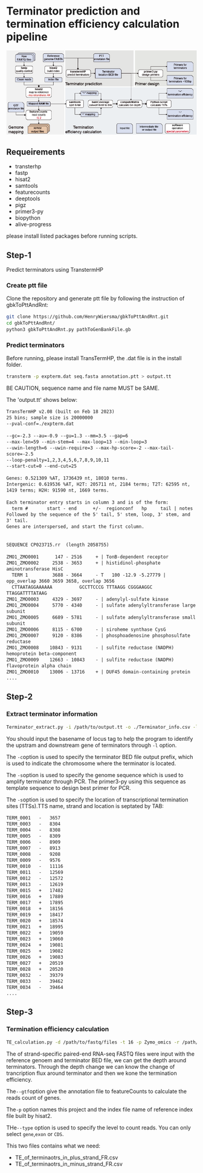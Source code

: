 # Terminator prediction and termination efficiency calculation pipeline
![](./Pipeline.png)
## Requeirements
* transterhp
* fastp
* hisat2
* samtools
* featurecounts
* deeptools
* pigz
* primer3-py
* biopython
* alive-progress

please install listed packages before running scripts.

## Step-1
Predict terminators using TranstermHP

### Create ptt file

Clone the repository and generate ptt file by following the instruction of gbkToPttAndRnt:
```bash
git clone https://github.com/HenryWiersma/gbkToPttAndRnt.git
cd gbkToPttAndRnt/
python3 gbkToPttAndRnt.py pathToGenBankFile.gb
```
### Predict terminators
Before running, please install TransTermHP, the .dat file is in the install folder. 

```bash
transterm -p expterm.dat seq.fasta annotation.ptt > output.tt
```
BE CAUTION, sequence name and file name MUST be SAME.

The 'output.tt' shows below:
```text
TransTermHP v2.08 (built on Feb 18 2023)
25 bins; sample size is 20000000
--pval-conf=./expterm.dat

--gc=-2.3 --au=-0.9 --gu=1.3 --mm=3.5 --gap=6
--max-len=59 --min-stem=4 --max-loop=13 --min-loop=3
--uwin-length=6 --uwin-require=3 --max-hp-score=-2 --max-tail-score=-2.5
--loop-penalty=1,2,3,4,5,6,7,8,9,10,11
--start-cut=0 --end-cut=25

Genes: 0.521309 %AT, 1736439 nt, 18010 terms.
Intergenic: 0.619536 %AT, H2T: 205711 nt, 2184 terms; T2T: 62595 nt, 1419 terms; H2H: 91590 nt, 1669 terms. 

Each terminator entry starts in column 3 and is of the form:
  term #       start - end      +/-  regionconf   hp     tail | notes
Followed by the sequence of the 5' tail, 5' stem, loop, 3' stem, and 3' tail.
Genes are interspersed, and start the first column.


SEQUENCE CP023715.rr  (length 2058755)

ZMO1_ZMO0001      147 - 2516     + | TonB-dependent receptor
ZMO1_ZMO0002     2538 - 3653     + | histidinol-phosphate aminotransferase HisC
  TERM 1         3688 - 3664     - T   100 -12.9 -5.27779 | opp_overlap 3660 3659 3658, overlap 3656
  CTTAATAGGAAAAAA          GCCTTCCCG TTTAAGG CGGGAAGGC          TTAGGATTTTATAAG
ZMO1_ZMO0003     4329 - 3697     - | adenylyl-sulfate kinase
ZMO1_ZMO0004     5770 - 4340     - | sulfate adenylyltransferase large subunit
ZMO1_ZMO0005     6689 - 5781     - | sulfate adenylyltransferase small subunit
ZMO1_ZMO0006     8115 - 6700     - | siroheme synthase CysG
ZMO1_ZMO0007     9120 - 8386     - | phosphoadenosine phosphosulfate reductase
ZMO1_ZMO0008    10843 - 9131     - | sulfite reductase (NADPH) hemoprotein beta-component
ZMO1_ZMO0009    12663 - 10843    - | sulfite reductase (NADPH) flavoprotein alpha chain
ZMO1_ZMO0010    13006 - 13716    + | DUF45 domain-containing protein
....
```


## Step-2
### Extract terminator information

```bash
Terminator_extract.py -i /path/to/output.tt -o ./Terminator_info.csv -l ZMO1_ZMO -c CP023715 -s CP023715.fasta -t Term-seq.txt
```
You should input the basename of locus tag to help the program to identify the upstram and downstream gene of terminators through ```-l``` option.
 
The ```-c```option is used to specify the terminator BED file output prefix, which is used to indicate the chromosome where the terminator is located.

The ```-s```option is used to specify the genome sequence which is used to amplify terminator through PCR. The primer3-py using this sequence as template sequence to design best primer for PCR.

The ```-s```option is used to specify the location of transcriptional termination sites (TTSs).TTS name, strand and location is septated by TAB:
```text
TERM_0001	-	3657
TERM_0003	-	8304
TERM_0004	-	8308
TERM_0005	-	8309
TERM_0006	-	8909
TERM_0007	-	8913
TERM_0008	-	9208
TERM_0009	-	9576
TERM_0010	-	11116
TERM_0011	-	12569
TERM_0012	-	12572
TERM_0013	-	12619
TERM_0015	+	17482
TERM_0016	+	17889
TERM_0017	+	17895
TERM_0018	+	18156
TERM_0019	+	18417
TERM_0020	+	18574
TERM_0021	+	18995
TERM_0022	+	19059
TERM_0023	+	19060
TERM_0024	+	19081
TERM_0025	+	19082
TERM_0026	+	19083
TERM_0027	+	20519
TERM_0028	+	20520
TERM_0032	-	39379
TERM_0033	-	39462
TERM_0034	-	39464
....
```

## Step-3
### Termination efficiency calculation

```bash
TE_calculation.py -d /path/to/fastq/files -t 16 -p Zymo_omics -r /path/to/CP023715.fasta --gtf /path/to/CP023175.gtf --type gene --bed /path/to/CP023715_Ter.bed 
```
The of strand-specific paired-end RNA-seq FASTQ files were input with the reference genoem and terminator BED file, we can get the depth around terminators. Through the depth change we can know the change of trancription flux around terminator and then we kone the termination efficiency.

The```--gtf```option give the annotation file to featureCounts to calculate the reads count of genes.

The```-p``` option names this project and the index file name of reference index file built by hisat2.

THe```--type``` option is used to specify the level to count reads. You can only select `gene`,`exon` or `CDS`.

This two files contains what we need:
* TE_of_terminaotrs_in_plus_strand_FR.csv
* TE_of_terminaotrs_in_minus_strand_FR.csv


